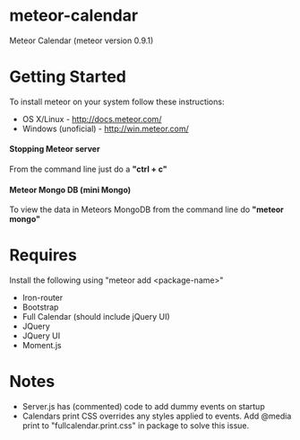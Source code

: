 meteor-calendar
===============

Meteor Calendar (meteor version 0.9.1)

Getting Started
===============

To install meteor on your system follow these instructions:

* OS X/Linux - http://docs.meteor.com/
* Windows (unoficial) - http://win.meteor.com/

#### Stopping Meteor server

From the command line just do a **"ctrl + c"**

#### Meteor Mongo DB (mini Mongo)

To view the data in Meteors MongoDB from the command line do **"meteor mongo"**


Requires
===============

Install the following using "meteor add \<package-name\>"

- Iron-router
- Bootstrap
- Full Calendar (should include jQuery UI)
- JQuery
- JQuery UI
- Moment.js

Notes
===============
- Server.js has (commented) code to add dummy events on startup
- Calendars print CSS overrides any styles applied to events. Add @media print to "fullcalendar.print.css" in package to solve this issue. 




